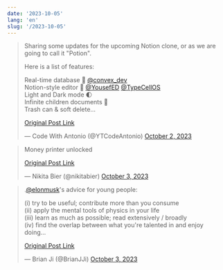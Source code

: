 ```yaml
---
date: '2023-10-05'
lang: 'en'
slug: '/2023-10-05'
---
```


<blockquote class="twitter-tweet">

Sharing some updates for the upcoming Notion clone, or as we are going to call it &quot;Potion&quot;.

Here is a list of features:

Real-time database 🔗 [@convex_dev](https://twitter.com/convex_dev?ref_src=twsrc%5Etfw) <br/>Notion-style editor 📝 [@YousefED](https://twitter.com/YousefED?ref_src=twsrc%5Etfw) [@TypeCellOS](https://twitter.com/TypeCellOS?ref_src=twsrc%5Etfw) <br/>Light and Dark mode 🌓<br/>Infinite children documents 🌲<br/>Trash can &amp; soft delete…

[Original Post Link](https://t.co/TFofZ9NI7C)

&mdash; Code With Antonio (@YTCodeAntonio) [October 2, 2023](https://twitter.com/YTCodeAntonio/status/1708979418666860832?ref_src=twsrc%5Etfw)

</blockquote>

<blockquote class="twitter-tweet">

Money printer unlocked

[Original Post Link](https://t.co/wDpNkQ8vVe)

&mdash; Nikita Bier (@nikitabier) [October 3, 2023](https://twitter.com/nikitabier/status/1709026380300648556?ref_src=twsrc%5Etfw)

</blockquote>

<blockquote class="twitter-tweet">

.[@elonmusk](https://twitter.com/elonmusk?ref_src=twsrc%5Etfw)&#39;s advice for young people:

(i) try to be useful; contribute more than you consume<br/>(ii) apply the mental tools of physics in your life <br/>(iii) learn as much as possible; read extensively / broadly<br/>(iv) find the overlap between what you&#39;re talented in and enjoy doing…

[Original Post Link](https://t.co/GmMcDSnF3J)

&mdash; Brian Ji (@BrianJJi) [October 3, 2023](https://twitter.com/BrianJJi/status/1709044158755672313?ref_src=twsrc%5Etfw)

</blockquote>
